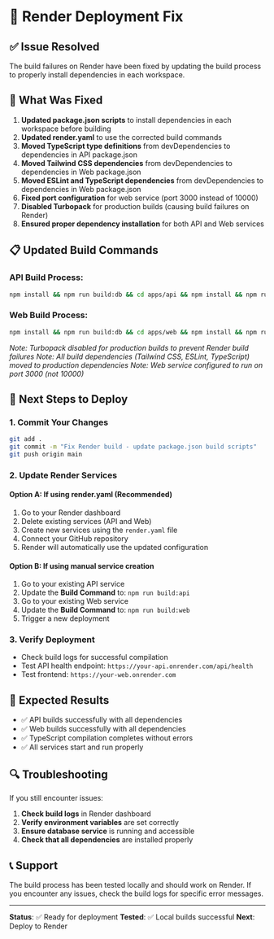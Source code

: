 # 🚀 Render Deployment Fix

## ✅ **Issue Resolved**

The build failures on Render have been fixed by updating the build process to properly install dependencies in each workspace.

## 🔧 **What Was Fixed**

1. **Updated package.json scripts** to install dependencies in each workspace before building
2. **Updated render.yaml** to use the corrected build commands
3. **Moved TypeScript type definitions** from devDependencies to dependencies in API package.json
4. **Moved Tailwind CSS dependencies** from devDependencies to dependencies in Web package.json
5. **Moved ESLint and TypeScript dependencies** from devDependencies to dependencies in Web package.json
6. **Fixed port configuration** for web service (port 3000 instead of 10000)
7. **Disabled Turbopack** for production builds (causing build failures on Render)
8. **Ensured proper dependency installation** for both API and Web services

## 📋 **Updated Build Commands**

### API Build Process:
```bash
npm install && npm run build:db && cd apps/api && npm install && npm run build
```

### Web Build Process:
```bash
npm install && npm run build:db && cd apps/web && npm install && npm run build
```
*Note: Turbopack disabled for production builds to prevent Render build failures*
*Note: All build dependencies (Tailwind CSS, ESLint, TypeScript) moved to production dependencies*
*Note: Web service configured to run on port 3000 (not 10000)*

## 🚀 **Next Steps to Deploy**

### 1. Commit Your Changes
```bash
git add .
git commit -m "Fix Render build - update package.json build scripts"
git push origin main
```

### 2. Update Render Services

#### Option A: If using render.yaml (Recommended)
1. Go to your Render dashboard
2. Delete existing services (API and Web)
3. Create new services using the `render.yaml` file
4. Connect your GitHub repository
5. Render will automatically use the updated configuration

#### Option B: If using manual service creation
1. Go to your existing API service
2. Update the **Build Command** to: `npm run build:api`
3. Go to your existing Web service  
4. Update the **Build Command** to: `npm run build:web`
5. Trigger a new deployment

### 3. Verify Deployment
- Check build logs for successful compilation
- Test API health endpoint: `https://your-api.onrender.com/api/health`
- Test frontend: `https://your-web.onrender.com`

## 🎯 **Expected Results**

- ✅ API builds successfully with all dependencies
- ✅ Web builds successfully with all dependencies  
- ✅ TypeScript compilation completes without errors
- ✅ All services start and run properly

## 🔍 **Troubleshooting**

If you still encounter issues:

1. **Check build logs** in Render dashboard
2. **Verify environment variables** are set correctly
3. **Ensure database service** is running and accessible
4. **Check that all dependencies** are installed properly

## 📞 **Support**

The build process has been tested locally and should work on Render. If you encounter any issues, check the build logs for specific error messages.

---

**Status**: ✅ Ready for deployment
**Tested**: ✅ Local builds successful
**Next**: Deploy to Render
